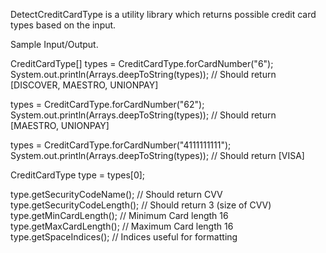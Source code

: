 DetectCreditCardType is a utility library which returns possible credit card types based on the input.

Sample Input/Output.

CreditCardType[] types = CreditCardType.forCardNumber("6");
System.out.println(Arrays.deepToString(types)); // Should return [DISCOVER, MAESTRO, UNIONPAY]

types = CreditCardType.forCardNumber("62");
System.out.println(Arrays.deepToString(types)); // Should return [MAESTRO, UNIONPAY]

types = CreditCardType.forCardNumber("4111111111");
System.out.println(Arrays.deepToString(types)); // Should return [VISA]

CreditCardType type = types[0];

type.getSecurityCodeName();   // Should return CVV
type.getSecurityCodeLength(); // Should return 3 (size of CVV)
type.getMinCardLength();      // Minimum Card length 16
type.getMaxCardLength();      // Maximum Card length 16
type.getSpaceIndices();       // Indices useful for formatting
